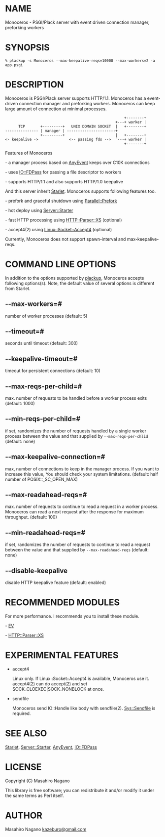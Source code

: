 # NAME

Monoceros - PSGI/Plack server with event driven connection manager, preforking workers

# SYNOPSIS

    % plackup -s Monoceros --max-keepalive-reqs=10000 --max-workers=2 -a app.psgi

# DESCRIPTION

Monoceros is PSGI/Plack server supports HTTP/1.1. Monoceros has a event-driven 
connection manager and preforking workers. Monoceros can keep large amount of 
connection at minimal processes.

                                                          +--------+
                                                      +---+ worker |
          TCP       +---------+   UNIX DOMAIN SOCKET  |   +--------+
    --------------- | manager | ----------------------+ 
                    +---------+                       |   +--------+
    <- keepalive ->              <-- passing fds -->  `---+ worker |
                                                          +--------+

Features of Monoceros

\- a manager process based on [AnyEvent](http://search.cpan.org/perldoc?AnyEvent) keeps over C10K connections

\- uses [IO::FDPass](http://search.cpan.org/perldoc?IO::FDPass) for passing a file descriptor to workers

\- supports HTTP/1.1 and also supports HTTP/1.0 keepalive

And this server inherit [Starlet](http://search.cpan.org/perldoc?Starlet). Monoceros supports following features too.

\- prefork and graceful shutdown using [Parallel::Prefork](http://search.cpan.org/perldoc?Parallel::Prefork)

\- hot deploy using [Server::Starter](http://search.cpan.org/perldoc?Server::Starter)

\- fast HTTP processing using [HTTP::Parser::XS](http://search.cpan.org/perldoc?HTTP::Parser::XS) (optional)

\- accept4(2) using [Linux::Socket::Accept4](http://search.cpan.org/perldoc?Linux::Socket::Accept4) (optional)

Currently, Monoceros does not support spawn-interval and max-keepalive-reqs.

# COMMAND LINE OPTIONS

In addition to the options supported by [plackup](http://search.cpan.org/perldoc?plackup), Monoceros accepts following options(s).
Note, the default value of several options is different from Starlet.

## \--max-workers=\#

number of worker processes (default: 5)

## \--timeout=\#

seconds until timeout (default: 300)

## \--keepalive-timeout=\#

timeout for persistent connections (default: 10)

## \--max-reqs-per-child=\#

max. number of requests to be handled before a worker process exits (default: 1000)

## \--min-reqs-per-child=\#

if set, randomizes the number of requests handled by a single worker process between the value and that supplied by `--max-reqs-per-chlid` (default: none)

## \--max-keepalive-connection=\#

max, number of connections to keep in the manager process. If you want to increase this value, You should check your system limitations. (default: half number of POSIX::\_SC\_OPEN\_MAX)

## \--max-readahead-reqs=\#

max. number of requests to continue to read a request in a worker process. Monoceros can read a next request after the response for maximum throughput. (default: 100)

## \--min-readahead-reqs=\#

if set, randomizes the number of requests to continue to read a request between the value and that supplied by `--max-readahead-reqs` (default: none)

## \--disable-keepalive

disable HTTP keepalive feature (default: enabled)

# RECOMMENDED MODULES

For more performance. I recommends you to install these module.

\- [EV](http://search.cpan.org/perldoc?EV)

\- [HTTP::Parser::XS](http://search.cpan.org/perldoc?HTTP::Parser::XS)

# EXPERIMENTAL FEATURES

- accept4

    Linux only. If Linux::Socket::Accept4 is available, Monoceros use it.
    accept4(2) can do accept(2) and set SOCK\_CLOEXEC|SOCK\_NONBLOCK at once. 

- sendfile

    Monoceros send IO::Handle like body with sendfile(2). [Sys::Sendfile](http://search.cpan.org/perldoc?Sys::Sendfile) is required.

# SEE ALSO

[Starlet](http://search.cpan.org/perldoc?Starlet), [Server::Starter](http://search.cpan.org/perldoc?Server::Starter), [AnyEvent](http://search.cpan.org/perldoc?AnyEvent), [IO::FDPass](http://search.cpan.org/perldoc?IO::FDPass)

# LICENSE      

Copyright (C) Masahiro Nagano

This library is free software; you can redistribute it and/or modify
it under the same terms as Perl itself.

# AUTHOR

Masahiro Nagano <kazeburo@gmail.com>
